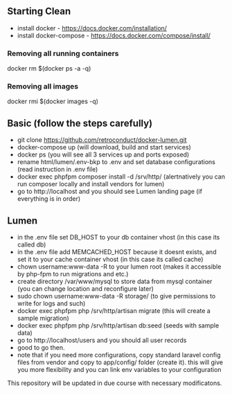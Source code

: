 ## Starting Clean
+ install docker - https://docs.docker.com/installation/
+ install docker-compose - https://docs.docker.com/compose/install/

### Removing all running containers
docker rm $(docker ps -a -q)

### Removing all images
docker rmi $(docker images -q)

## Basic (follow the steps carefully)
+ git clone https://github.com/retroconduct/docker-lumen.git
+ docker-compose up (will download, build and start services)
+ docker ps (you will see all 3 services up and ports exposed)
+ rename html/lumen/.env-bkp to .env and set database configurations (read instruction in .env file)
+ docker exec phpfpm composer install -d /srv/http/ (alertnatively you can run composer locally and install vendors for lumen)
+ go to http://localhost and you should see Lumen landing page (if everything is in order)

## Lumen
+ in the .env file set DB_HOST to your db container vhost (in this case its called db)
+ in the .env file add MEMCACHED_HOST because it doesnt exists, and set it to your cache container vhost (in this case its called cache)
+ chown username:www-data -R to your lumen root (makes it accessible by php-fpm to run migrations and etc.)
+ create directory /var/www/mysql to store data from mysql container (you can change location and reconfigure later)
+ sudo chown username:www-data -R storage/ (to give permissions to write for logs and such)
+ docker exec phpfpm php /srv/http/artisan migrate (this will create a sample migration)
+ docker exec phpfpm php /srv/http/artisan db:seed (seeds with sample data)
+ go to http://localhost/users and you should all user records
+ good to go then.
+ note that if you need more configurations, copy standard laravel config files from vendor and copy to app/config/ folder (create it). this will give you more flexibility and you can link env variables to your configuration

This repository will be updated in due course with necessary modificatons.